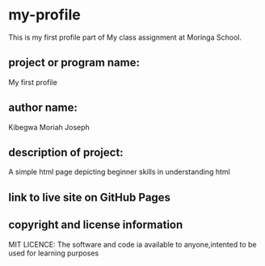 # my-profile
This is my first profile part of My class assignment at Moringa School.

<h2>project or program name:</h2>
<p> My first profile</p>

<h2>author name:</h2> 
<p>Kibegwa Moriah Joseph</p>

<h2>description of project:</h2> 
<p>A simple html page depicting beginner skills in understanding html</p>

<h2>link to live site on GitHub Pages</h2>

<h2>copyright and license information</h2>
<p>MIT LICENCE: The software and code ia available to anyone,intented to be used for learning purposes </p>
